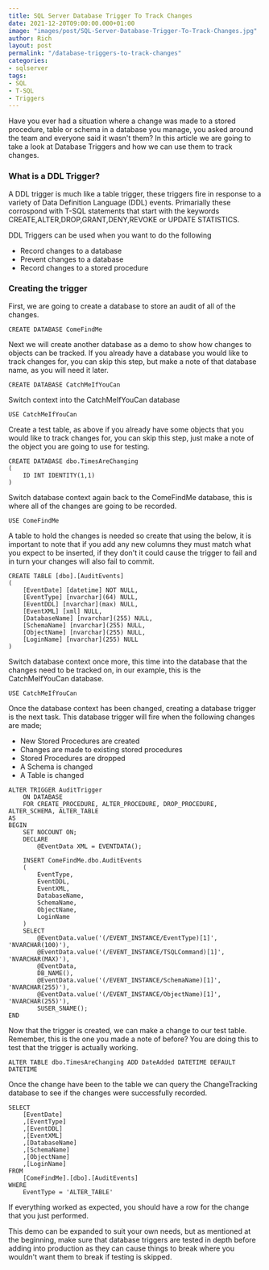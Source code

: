 ```yaml
---
title: SQL Server Database Trigger To Track Changes
date: 2021-12-20T09:00:00.000+01:00
image: "images/post/SQL-Server-Database-Trigger-To-Track-Changes.jpg"
author: Rich
layout: post
permalink: "/database-triggers-to-track-changes"
categories:
- sqlserver
tags:
- SQL
- T-SQL
- Triggers
---
```


Have you ever had a situation where a change was made to a stored procedure, table or schema in a database you manage, you asked around the team and everyone said it wasn't them? In this article we are going to take a look at Database Triggers and how we can use them to track changes.

### What is a DDL Trigger?

A DDL trigger is much like a table trigger, these triggers fire in response to a variety of Data Definition Language (DDL) events. 
Primarially these corrospond with T-SQL statements that start with the keywords CREATE,ALTER,DROP,GRANT,DENY,REVOKE or UPDATE STATISTICS. 

DDL Triggers can be used when you want to do the following 

* Record changes to a database
* Prevent changes to a database 
* Record changes to a stored procedure

### Creating the trigger

First, we are going to create a database to store an audit of all of the changes.

```
CREATE DATABASE ComeFindMe
```
Next we will create another database as a demo to show how changes to objects can be tracked. 
If you already have a database you would like to track changes for, you can skip this step, but make a note of that database name, as you will need it later.  

```
CREATE DATABASE CatchMeIfYouCan
```
Switch context into the CatchMeIfYouCan database

```
USE CatchMeIfYouCan
```

Create a test table, as above if you already have some objects that you would like to track changes for, you can skip this step, just make a note of the object you are going to use for testing. 

```
CREATE DATABASE dbo.TimesAreChanging 
(
	ID INT IDENTITY(1,1)
)
```

Switch database context again back to the ComeFindMe database, this is where all of the changes are going to be recorded. 

```
USE ComeFindMe
```

A table to hold the changes is needed so create that using the below, it is important to note that if you add any new columns they must match what you expect to be inserted, if they don't it could cause the trigger to fail and in turn your changes will also fail to commit. 

```
CREATE TABLE [dbo].[AuditEvents]
(
	[EventDate] [datetime] NOT NULL,
	[EventType] [nvarchar](64) NULL,
	[EventDDL] [nvarchar](max) NULL,
	[EventXML] [xml] NULL,
	[DatabaseName] [nvarchar](255) NULL,
	[SchemaName] [nvarchar](255) NULL,
	[ObjectName] [nvarchar](255) NULL,
	[LoginName] [nvarchar](255) NULL
)
```

Switch database context once more, this time into the database that the changes need to be tracked on, in our example, this is the CatchMeIfYouCan database. 

```
USE CatchMeIfYouCan
```

Once the database context has been changed, creating a database trigger is the next task. 
This database trigger will fire when the following changes are made; 

* New Stored Procedures are created
* Changes are made to existing stored procedures 
* Stored Procedures are dropped
* A Schema is changed
* A Table is changed

```
ALTER TRIGGER AuditTrigger
    ON DATABASE
    FOR CREATE_PROCEDURE, ALTER_PROCEDURE, DROP_PROCEDURE, ALTER_SCHEMA, ALTER_TABLE
AS
BEGIN
    SET NOCOUNT ON;
    DECLARE
        @EventData XML = EVENTDATA();

    INSERT ComeFindMe.dbo.AuditEvents
    (
        EventType,
        EventDDL,
        EventXML,
        DatabaseName,
        SchemaName,
        ObjectName,
        LoginName
    )
    SELECT
        @EventData.value('(/EVENT_INSTANCE/EventType)[1]',   'NVARCHAR(100)'), 
        @EventData.value('(/EVENT_INSTANCE/TSQLCommand)[1]', 'NVARCHAR(MAX)'),
        @EventData,
        DB_NAME(),
        @EventData.value('(/EVENT_INSTANCE/SchemaName)[1]',  'NVARCHAR(255)'), 
        @EventData.value('(/EVENT_INSTANCE/ObjectName)[1]',  'NVARCHAR(255)'),
        SUSER_SNAME();
END
```

Now that the trigger is created, we can make a change to our test table. Remember, this is the one you made a note of before? You are doing this to test that the trigger is actually working.

```
ALTER TABLE dbo.TimesAreChanging ADD DateAdded DATETIME DEFAULT DATETIME
```

Once the change have been to the table we can query the ChangeTracking database to see if the changes were successfully recorded.

```
SELECT 
	[EventDate]
    ,[EventType]
    ,[EventDDL]
    ,[EventXML]
    ,[DatabaseName]
    ,[SchemaName]
    ,[ObjectName]
    ,[LoginName]
FROM 
	[ComeFindMe].[dbo].[AuditEvents]
WHERE
	EventType = 'ALTER_TABLE'
```

If everything worked as expected, you should have a row for the change that you just performed. 

This demo can be expanded to suit your own needs, but as mentioned at the beginning, make sure that database triggers are tested in depth before adding into production as they can cause things to break where you wouldn't want them to break if testing is skipped. 